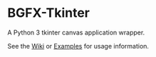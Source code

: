 # BGFX-Tkinter
A Python 3 tkinter canvas application wrapper.

See the [Wiki](https://github.com/koerismo/BGFX-Tkinter/wiki) or [Examples](https://github.com/koerismo/BGFX-Tkinter/tree/main/examples) for usage information.
